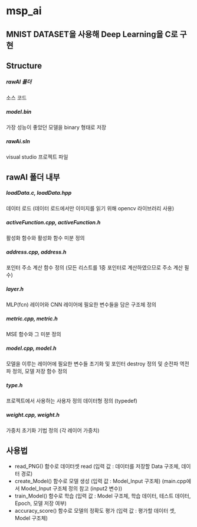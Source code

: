 # msp_ai

## MNIST DATASET을 사용해 Deep Learning을 C로 구현

## Structure

##### rawAI 폴더 
소스 코드
##### model.bin 
가장 성능이 좋았던 모델을 binary 형태로 저장
##### rawAi.sln
visual studio 프로젝트 파일

## rawAI 폴더 내부

##### loadData.c, loadData.hpp 
데이터 로드 (데이터 로드에서만 이미지를 읽기 위해 opencv 라이브러리 사용)
##### activeFunction.cpp, activeFunction.h 
활성화 함수와 활성화 함수 미분 정의
##### address.cpp, address.h 
포인터 주소 계산 함수 정의 (모든 리스트를 1중 포인터로 계산하였으므로 주소 계산 필수)
##### layer.h 
MLP(fcn) 레이어와 CNN 레이어에 필요한 변수들을 담은 구조체 정의
##### metric.cpp, metric.h 
MSE 함수와 그 미분 정의
##### model.cpp, model.h 
모델을 이루는 레이어에 필요한 변수들 초기화 및 포인터 destroy 정의 및 순전파 역전파 정의, 모델 저장 함수 정의
##### type.h 
프로젝트에서 사용하는 사용자 정의 데이터형 정의 (typedef)
##### weight.cpp, weight.h 
가중치 초기화 기법 정의 (각 레이어 가중치)

## 사용법

- read_PNG() 함수로 데이터셋 read (입력 값 : 데이터를 저장할 Data 구조체, 데이터 경로)<br>
- create_Model() 함수로 모델 생성 (입력 값 : Model_Input 구조체) (main.cpp에서 Model_Input 구조체 정의 참고 (input2 변수))<br>
- train_Model() 함수로 학습 (입력 값 : Model 구조체, 학습 데이터, 테스트 데이터, Epoch, 모델 저장 여부)<br>
- accuracy_score() 함수로 모델의 정확도 평가 (입력 값 : 평가할 데이터 셋, Model 구조체)<br>
